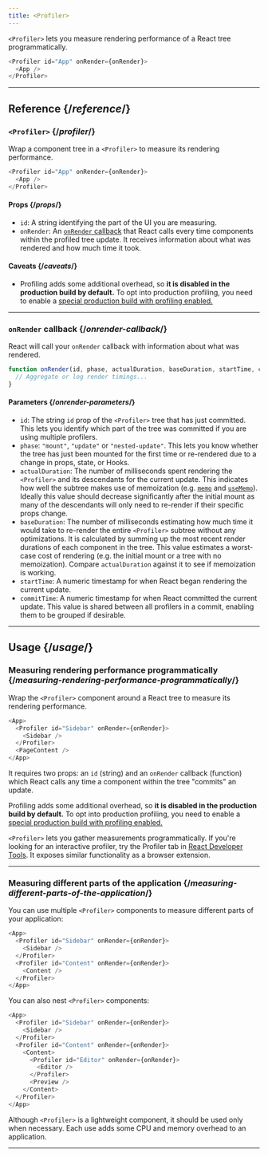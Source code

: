 ```yaml
---
title: <Profiler>
---
```


<Intro>

`<Profiler>` lets you measure rendering performance of a React tree programmatically.

```js
<Profiler id="App" onRender={onRender}>
  <App />
</Profiler>
```

</Intro>

<InlineToc />

---

## Reference {/*reference*/}

### `<Profiler>` {/*profiler*/}

Wrap a component tree in a `<Profiler>` to measure its rendering performance.

```js
<Profiler id="App" onRender={onRender}>
  <App />
</Profiler>
```

#### Props {/*props*/}

* `id`: A string identifying the part of the UI you are measuring.
* `onRender`: An [`onRender` callback](#onrender-callback) that React calls every time components within the profiled tree update. It receives information about what was rendered and how much time it took.

#### Caveats {/*caveats*/}

* Profiling adds some additional overhead, so **it is disabled in the production build by default.** To opt into production profiling, you need to enable a [special production build with profiling enabled.](https://fb.me/react-profiling)

---

### `onRender` callback {/*onrender-callback*/}

React will call your `onRender` callback with information about what was rendered.

```js
function onRender(id, phase, actualDuration, baseDuration, startTime, commitTime) {
  // Aggregate or log render timings...
}
```

#### Parameters {/*onrender-parameters*/}

* `id`: The string `id` prop of the `<Profiler>` tree that has just committed. This lets you identify which part of the tree was committed if you are using multiple profilers.
* `phase`: `"mount"`, `"update"` or `"nested-update"`. This lets you know whether the tree has just been mounted for the first time or re-rendered due to a change in props, state, or Hooks.
* `actualDuration`: The number of milliseconds spent rendering the `<Profiler>` and its descendants for the current update. This indicates how well the subtree makes use of memoization (e.g. [`memo`](/reference/react/memo) and [`useMemo`](/reference/react/useMemo)). Ideally this value should decrease significantly after the initial mount as many of the descendants will only need to re-render if their specific props change.
* `baseDuration`: The number of milliseconds estimating how much time it would take to re-render the entire `<Profiler>` subtree without any optimizations. It is calculated by summing up the most recent render durations of each component in the tree. This value estimates a worst-case cost of rendering (e.g. the initial mount or a tree with no memoization). Compare `actualDuration` against it to see if memoization is working.
* `startTime`: A numeric timestamp for when React began rendering the current update.
* `commitTime`: A numeric timestamp for when React committed the current update. This value is shared between all profilers in a commit, enabling them to be grouped if desirable.

---

## Usage {/*usage*/}

### Measuring rendering performance programmatically {/*measuring-rendering-performance-programmatically*/}

Wrap the `<Profiler>` component around a React tree to measure its rendering performance.

```js {2,4}
<App>
  <Profiler id="Sidebar" onRender={onRender}>
    <Sidebar />
  </Profiler>
  <PageContent />
</App>
```

It requires two props: an `id` (string) and an `onRender` callback (function) which React calls any time a component within the tree "commits" an update.

<Pitfall>

Profiling adds some additional overhead, so **it is disabled in the production build by default.** To opt into production profiling, you need to enable a [special production build with profiling enabled.](https://fb.me/react-profiling)

</Pitfall>

<Note>

`<Profiler>` lets you gather measurements programmatically. If you're looking for an interactive profiler, try the Profiler tab in [React Developer Tools](/learn/react-developer-tools). It exposes similar functionality as a browser extension.

</Note>

---

### Measuring different parts of the application {/*measuring-different-parts-of-the-application*/}

You can use multiple `<Profiler>` components to measure different parts of your application:

```js {5,7}
<App>
  <Profiler id="Sidebar" onRender={onRender}>
    <Sidebar />
  </Profiler>
  <Profiler id="Content" onRender={onRender}>
    <Content />
  </Profiler>
</App>
```

You can also nest `<Profiler>` components:

```js {5,7,9,12}
<App>
  <Profiler id="Sidebar" onRender={onRender}>
    <Sidebar />
  </Profiler>
  <Profiler id="Content" onRender={onRender}>
    <Content>
      <Profiler id="Editor" onRender={onRender}>
        <Editor />
      </Profiler>
      <Preview />
    </Content>
  </Profiler>
</App>
```

Although `<Profiler>` is a lightweight component, it should be used only when necessary. Each use adds some CPU and memory overhead to an application.

---

